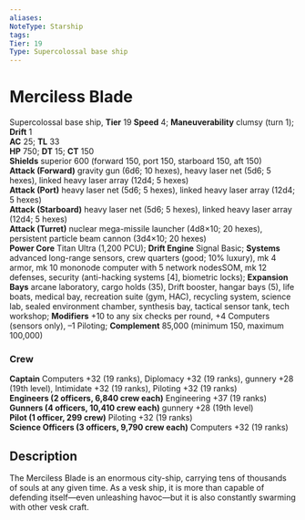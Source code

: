 ```yaml
---
aliases: 
NoteType: Starship
tags: 
Tier: 19
Type: Supercolossal base ship
---
```


# Merciless Blade

Supercolossal base ship, **Tier** 19 
**Speed** 4; **Maneuverability** clumsy (turn 1); **Drift** 1  
**AC** 25; **TL** 33  
**HP** 750; **DT** 15; **CT** 150  
**Shields** superior 600 (forward 150, port 150, starboard 150, aft 150)  
**Attack (Forward)** gravity gun (6d6; 10 hexes), heavy laser net (5d6; 5 hexes), linked heavy laser array (12d4; 5 hexes)  
**Attack (Port)** heavy laser net (5d6; 5 hexes), linked heavy laser array (12d4; 5 hexes)  
**Attack (Starboard)** heavy laser net (5d6; 5 hexes), linked heavy laser array (12d4; 5 hexes)  
**Attack (Turret)** nuclear mega-missile launcher (4d8×10; 20 hexes), persistent particle beam cannon (3d4×10; 20 hexes)  
**Power Core** Titan Ultra (1,200 PCU); **Drift Engine** Signal Basic; **Systems** advanced long-range sensors, crew quarters (good; 10% luxury), mk 4 armor, mk 10 mononode computer with 5 network nodesSOM, mk 12 defenses, security (anti-hacking systems [4], biometric locks); **Expansion Bays** arcane laboratory, cargo holds (35), Drift booster, hangar bays (5), life boats, medical bay, recreation suite (gym, HAC), recycling system, science lab, sealed environment chamber, synthesis bay, tactical sensor tank, tech workshop; **Modifiers** +10 to any six checks per round, +4 Computers (sensors only), –1 Piloting; **Complement** 85,000 (minimum 150, maximum 100,000)

### Crew

**Captain** Computers +32 (19 ranks), Diplomacy +32 (19 ranks), gunnery +28 (19th level), Intimidate +32 (19 ranks), Piloting +32 (19 ranks)  
**Engineers (2 officers, 6,840 crew each)** Engineering +37 (19 ranks)  
**Gunners (4 officers, 10,410 crew each)** gunnery +28 (19th level)  
**Pilot (1 officer, 299 crew)** Piloting +32 (19 ranks)  
**Science Officers (3 officers, 9,790 crew each)** Computers +32 (19 ranks)

## Description

The Merciless Blade is an enormous city-ship, carrying tens of thousands of souls at any given time. As a vesk ship, it is more than capable of defending itself—even unleashing havoc—but it is also constantly swarming with other vesk craft.